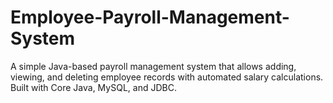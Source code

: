 # Employee-Payroll-Management-System
A simple Java-based payroll management system that allows adding, viewing, and deleting employee records with automated salary calculations. Built with Core Java, MySQL, and JDBC.
